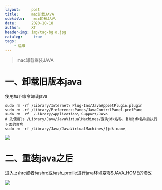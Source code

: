 ```yaml
---
layout:     post
title:      mac卸载JAVA
subtitle:    mac卸载JAVA
date:       2020-10-18
author:     XT
header-img: img/tag-bg-o.jpg
catalog: 	 true
tags:
    - 运维
---
```



> mac卸载重装JAVA

# 一、卸载旧版本java

使用如下命令卸载java

```shell
sudo rm -rf /Library/Internet\ Plug-Ins/JavaAppletPlugin.plugin 
sudo rm -rf /Library/PreferencesPanes/JavaControlPanel.prefPane 
sudo rm -rf ~/Library/Application\ Support/Java 
# 先使用ls /Library/Java/JavaVirtualMachines/查询jdk名称，复制jdk名称后执行下面的命令 
sudo rm -rf /Library/Java/JavaVirtualMachines/[jdk name]
```

![](https://raw.githubusercontent.com/xineting/xineting.github.io/master/pic1/6.png)

# 二、重装java之后



进入.zshrc或者bashrc或bash_profile进行java环境变零$JAVA_HOME的修改

![](https://raw.githubusercontent.com/xineting/xineting.github.io/master/pic1/7.png)

